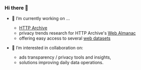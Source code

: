 ### Hi there 👋

- 🔭 I’m currently working on ...

  - [HTTP Archive](https://github.com/HTTPArchive) 
  - privacy trends research for HTTP Archive's [Web Almanac](https://github.com/HTTPArchive/almanac.httparchive.org)
  - offering easy access to several [web datasets](https://console.cloud.google.com/bigquery/analytics-hub/exchanges/projects/390347019852/locations/us/dataExchanges/data_hub_186a1c3eafa/listings)

- 👯 I’m interested in collaboration on:

  - ads transparency / privacy tools and insights,
  - solutions improving daily data operations.
